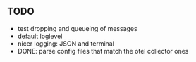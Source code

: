 ## TODO

- test dropping and queueing of messages
- default loglevel
- nicer logging: JSON and terminal
- DONE: parse config files that match the otel collector ones
